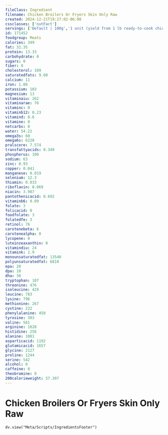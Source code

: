 ```yaml
---
fileClass: Ingredient
filename: Chicken Broilers Or Fryers Skin Only Raw
created: 2024-12-21T19:27:02-06:00
cssclasses: ['nutFact']
servings: ['Default | 100g','1 unit (yield from 1 lb ready-to-cook chicken) | 47','1/2 chicken, skin only | 79']
id: 171452
foodgroup: Meats
calories: 349
fat: 32.35
protein: 13.33
carbohydrate: 0
sugars: 0
fiber: 0
cholesterol: 109
saturatedfats: 9.08
calcium: 11
iron: 1.08
potassium: 103
magnesium: 13
vitaminaiu: 262
vitaminarae: 76
vitaminc: 0
vitaminb12: 0.23
vitamind: 0.6
vitamine: 0
netcarbs: 0
water: 54.22
omega3s: 60
omega6s: 6220
pralscore: 7.574
transfattyacids: 0.349
phosphorus: 100
sodium: 63
zinc: 0.93
copper: 0.041
manganese: 0.019
selenium: 12.3
thiamin: 0.033
riboflavin: 0.069
niacin: 3.987
pantothenicacid: 0.692
vitaminb6: 0.09
folate: 3
folicacid: 0
foodfolate: 3
folatedfe: 3
retinol: 76
carotenebeta: 6
carotenealpha: 0
lycopene: 0
luteinzeaxanthin: 0
vitamindiu: 24
vitamink: 2.9
monounsaturatedfat: 13540
polyunsaturatedfat: 6810
epa: 20
dpa: 10
dha: 30
tryptophan: 107
threonine: 476
isoleucine: 429
leucine: 783
lysine: 796
methionine: 267
cystine: 222
phenylalanine: 450
tyrosine: 303
valine: 561
arginine: 1028
histidine: 256
alanine: 1081
asparticacid: 1192
glutamicacid: 1657
glycine: 2127
proline: 1244
serine: 542
alcohol: 0
caffeine: 0
theobromine: 0
200calorieweight: 57.307
---
```


# Chicken Broilers Or Fryers Skin Only Raw

```dataviewjs
dv.view("Meta/Scripts/IngredientsFooter")
```